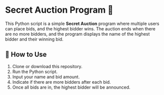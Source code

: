 # Secret Auction Program 🎯

This Python script is a simple **Secret Auction** program where multiple users can place bids, and the highest bidder wins. The auction ends when there are no more bidders, and the program displays the name of the highest bidder and their winning bid.

## 📝 How to Use

1. Clone or download this repository.
2. Run the Python script.
3. Input your name and bid amount.
4. Indicate if there are more bidders after each bid.
5. Once all bids are in, the highest bidder will be announced.

